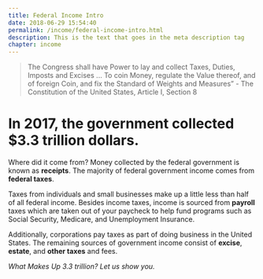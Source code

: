 ```yaml
---
title: Federal Income Intro
date: 2018-06-29 15:54:40
permalink: /income/federal-income-intro.html
description: This is the text that goes in the meta description tag
chapter: income
---
```

> The Congress shall have Power to lay and collect Taxes, Duties, Imposts and Excises ... To coin Money, regulate the Value thereof, and of foreign Coin, and fix the Standard of Weights and Measures” - The Constitution of the United States, Article I, Section 8

# In 2017, the government collected $3.3 trillion dollars.  

Where did it come from? Money collected by the federal government is known as **receipts**. The majority of federal government income comes from **federal taxes**.

Taxes from individuals and small businesses make up a little less than half of all federal income. Besides income taxes, income is sourced from **payroll** taxes which are taken out of your paycheck to help fund programs such as Social Security, Medicare, and Unemployment Insurance.

Additionally, corporations pay taxes as part of doing business in the United States. The remaining sources of government income consist of **excise**, **estate**, and **other taxes** and fees.

*What Makes Up 3.3 trillion? Let us show you.*


<script src="../assets/income/intro.js" /> 
